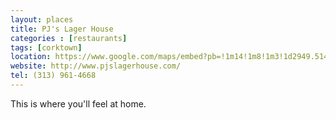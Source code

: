 ```yaml
---
layout: places
title: PJ's Lager House
categories : [restaurants]
tags: [corktown]
location: https://www.google.com/maps/embed?pb=!1m14!1m8!1m3!1d2949.514192435883!2d-83.06318854999999!3d42.3315595!3m2!1i1024!2i768!4f13.1!3m3!1m2!1s0x883b2d48aada8b89%3A0x273e5d48455055dc!2sPJ&#39;s+Lager+House!5e0!3m2!1sen!2sus!4v1391923933760
website: http://www.pjslagerhouse.com/
tel: (313) 961-4668
---
```



This is where you'll feel at home.